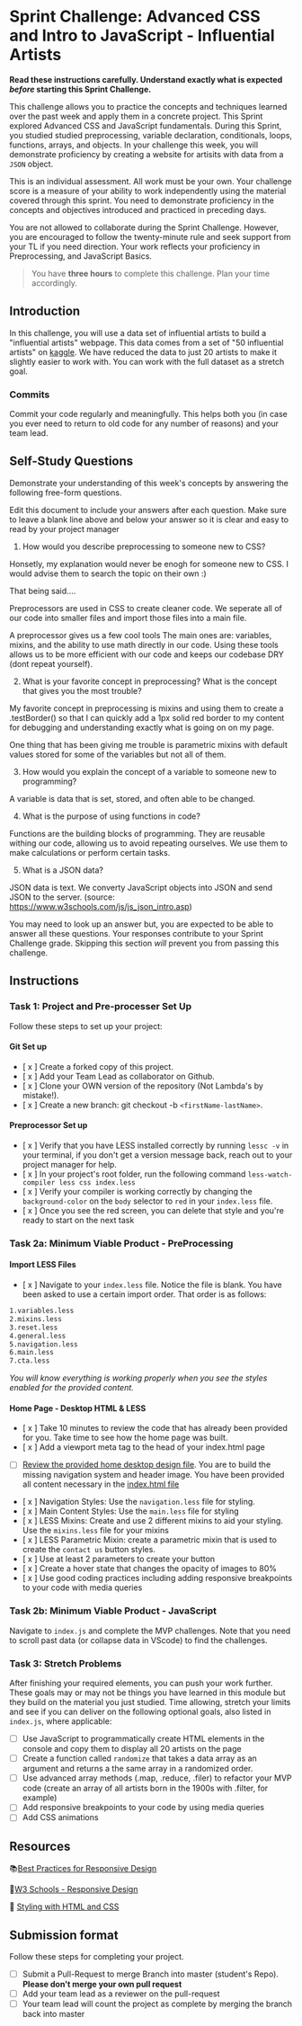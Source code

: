 # Sprint Challenge: Advanced CSS and Intro to JavaScript - Influential Artists

**Read these instructions carefully. Understand exactly what is expected _before_ starting this Sprint Challenge.**

This challenge allows you to practice the concepts and techniques learned over the past week and apply them in a concrete project. This Sprint explored Advanced CSS and JavaScript fundamentals. During this Sprint, you studied studied preprocessing, variable declaration, conditionals, loops, functions, arrays, and objects. In your challenge this week, you will demonstrate proficiency by creating a website for artisits with data from a `JSON` object.

This is an individual assessment. All work must be your own. Your challenge score is a measure of your ability to work independently using the material covered through this sprint. You need to demonstrate proficiency in the concepts and objectives introduced and practiced in preceding days.

You are not allowed to collaborate during the Sprint Challenge. However, you are encouraged to follow the twenty-minute rule and seek support from your TL if you need direction. Your work reflects your proficiency in Preprocessing, and JavaScript Basics.

> You have **three hours** to complete this challenge. Plan your time accordingly.

## Introduction

In this challenge, you will use a data set of influential artists to build a "influential artists" webpage. This data comes from a set of "50 influential artists" on [kaggle](https://www.kaggle.com/ikarus777/best-artworks-of-all-time). We have reduced the data to just 20 artists to make it slightly easier to work with. You can work with the full dataset as a stretch goal.

### Commits

Commit your code regularly and meaningfully. This helps both you (in case you ever need to return to old code for any number of reasons) and your team lead.

## Self-Study Questions

Demonstrate your understanding of this week's concepts by answering the following free-form questions.

Edit this document to include your answers after each question. Make sure to leave a blank line above and below your answer so it is clear and easy to read by your project manager

1. How would you describe preprocessing to someone new to CSS?

Honsetly, my explanation would never be enogh for someone new to CSS.  I would advise them to search the topic on their own :)

That being said....

Preprocessors are used in CSS to create cleaner code.  We seperate all of our code into smaller files and import those files into a main file.

A preprocessor gives us a few cool tools The main ones are: variables, mixins, and the ability to use math directly in our code. Using these tools allows us to be more efficient with our code and keeps our codebase DRY (dont repeat yourself). 

2. What is your favorite concept in preprocessing? What is the concept that gives you the most trouble?

My favorite concept in preprocessing is mixins and using them to create a .testBorder() so that I can quickly add a 1px solid red border to my content for debugging and understanding exactly what is going on on my page.  

One thing that has been giving me trouble is parametric mixins with default values stored for some of the variables but not all of them. 

3. How would you explain the concept of a variable to someone new to programming?

A variable is data that is set, stored, and often able to be changed. 

4. What is the purpose of using functions in code?

Functions are the building blocks of programming.  They are reusable withing our code, allowing us to avoid repeating ourselves.  We use them to make calculations or perform certain tasks.  

5. What is a JSON data?

JSON data is text.  We converty JavaScript objects into JSON and send JSON to the server.  (source: https://www.w3schools.com/js/js_json_intro.asp)

You may need to look up an answer but, you are expected to be able to answer all these questions. Your responses contribute to your Sprint Challenge grade. Skipping this section *will* prevent you from passing this challenge.

## Instructions

### Task 1: Project and Pre-processer Set Up

Follow these steps to set up your project:

#### Git Set up

- [ x ] Create a forked copy of this project.
- [ x ] Add your Team Lead as collaborator on Github.
- [ x ] Clone your OWN version of the repository (Not Lambda's by mistake!).
- [ x ] Create a new branch: git checkout -b `<firstName-lastName>`.

#### Preprocessor Set up

* [ x ] Verify that you have LESS installed correctly by running `lessc -v` in your terminal, if you don't get a version message back, reach out to your project manager for help.
* [ x ] In your project's root folder, run the following command `less-watch-compiler less css index.less`
* [ x ] Verify your compiler is working correctly by changing the `background-color` on the `body` selector to `red` in your `index.less` file.
* [ x ] Once you see the red screen, you can delete that style and you're ready to start on the next task

### Task 2a:  Minimum Viable Product - PreProcessing

#### Import LESS Files

* [ x ] Navigate to your `index.less` file. Notice the file is blank. You have been asked to use a certain import order. That order is as follows:

```markdown
1.variables.less
2.mixins.less
3.reset.less
4.general.less
5.navigation.less
6.main.less
7.cta.less
```

_You will know everything is working properly when you see the styles enabled for the provided content._  

#### Home Page - Desktop HTML & LESS

* [ x ] Take 10 minutes to review the code that has already been provided for you. Take time to see how the home page was built.
* [ x ] Add a viewport meta tag to the head of your index.html page
* [ ] [Review the provided home desktop design file](design/Desktop.png). You are to build the missing navigation system and header image. You have been provided all content necessary in the [index.html file](index.html)
* [ x ] Navigation Styles: Use the `navigation.less` file for styling.
* [ x ] Main Content Styles: Use the `main.less` file for styling
* [ x ] LESS Mixins: Create and use 2 different mixins to aid your styling. Use the `mixins.less` file for your mixins
* [ x ] LESS Parametric Mixin: create a parametric mixin that is used to create the `contact us` button styles.
* [ x ] Use at least 2 parameters to create your button
* [ x ] Create a hover state that changes the opacity of images to 80%
* [ x ] Use good coding practices including adding responsive breakpoints to your code with media queries

### Task 2b: Minimum Viable Product - JavaScript

Navigate to `index.js` and complete the MVP challenges. Note that you need to scroll past data (or collapse data in VScode) to find the challenges.

### Task 3: Stretch Problems

After finishing your required elements, you can push your work further. These goals may or may not be things you have learned in this module but they build on the material you just studied. Time allowing, stretch your limits and see if you can deliver on the following optional goals, also listed in `index.js`, where applicable:

* [ ] Use JavaScript to programmatically create HTML elements in the console and copy them to display all 20 artists on the page
* [ ] Create a function called `randomize` that takes a data array as an argument and returns a the same array in a randomized order.
* [ ] Use advanced array methods (.map, .reduce, .filer) to refactor your MVP code (create an array of all artists born in the 1900s with .filter, for example)
* [ ] Add responsive breakpoints to your code by using media queries
* [ ] Add CSS animations

## Resources

📚[Best Practices for Responsive Design](https://www.browserstack.com/guide/responsive-design-breakpoints)

🤝[W3 Schools - Responsive Design](https://www.w3schools.com/html/html_responsive.asp)

👀 [Styling with HTML and CSS](https://www.w3schools.com/html/html_css.asp)

## Submission format

Follow these steps for completing your project.

- [ ] Submit a Pull-Request to merge <firstName-lastName> Branch into master (student's  Repo). **Please don't merge your own pull request**
- [ ] Add your team lead as a reviewer on the pull-request
- [ ] Your team lead will count the project as complete by merging the branch back into master
